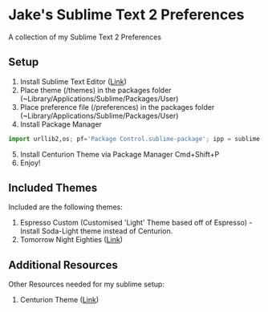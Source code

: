 Jake's Sublime Text 2 Preferences
===================

A collection of my Sublime Text 2 Preferences

## Setup
1. Install Sublime Text Editor ([Link](http://www.sublimetext.com/))
2. Place theme (/themes) in the packages folder (~Library/Applications/Sublime/Packages/User)
3. Place preference file (/preferences) in the packages folder (~Library/Applications/Sublime/Packages/User)
4. Install Package Manager

```python
import urllib2,os; pf='Package Control.sublime-package'; ipp = sublime.installed_packages_path(); os.makedirs( ipp ) if not os.path.exists(ipp) else None; urllib2.install_opener( urllib2.build_opener( urllib2.ProxyHandler( ))); open( os.path.join( ipp, pf), 'wb' ).write( urllib2.urlopen( 'http://sublime.wbond.net/' +pf.replace( ' ','%20' )).read()); print( 'Please restart Sublime Text to finish installation')
```

5. Install Centurion Theme via Package Manager
	Cmd+Shift+P
6. Enjoy!

## Included Themes

Included are the following themes:
1. Espresso Custom (Customised 'Light' Theme based off of Espresso) - Install Soda-Light theme instead of Centurion.
2. Tomorrow Night Eighties ([Link](https://github.com/chriskempson/tomorrow-theme))

## Additional Resources

Other Resources needed for my sublime setup:
1. Centurion Theme ([Link](https://github.com/allanhortle/Centurion))